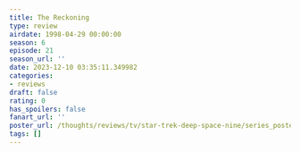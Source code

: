 ```yaml
---
title: The Reckoning
type: review
airdate: 1998-04-29 00:00:00
season: 6
episode: 21
season_url: ''
date: 2023-12-10 03:35:11.349982
categories:
- reviews
draft: false
rating: 0
has_spoilers: false
fanart_url: ''
poster_url: /thoughts/reviews/tv/star-trek-deep-space-nine/series_poster.jpg
tags: []
---
```


